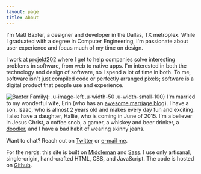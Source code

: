 ```yaml
---
layout: page
title: About
---
```


I'm Matt Baxter, a designer and developer in the Dallas, TX metroplex. While I graduated with a degree in Computer Engineering, I'm passionate about user experience and focus much of my time on design.

I work at [projekt202](http://projekt202.com "projekt202") where I get to help companies solve interesting problems in software, from web to native apps. I'm interested in both the technology and design of software, so I spend a lot of time in both. To me, software isn't just compiled code or perfectly arranged pixels; software is a digital product that people use and experience.

![Baxter Family](about/baxter-family.jpg){: .u-image-left .u-width-50 .u-width-small-100} I'm married to my wonderful wife, Erin (who has an [awesome marriage blog](http://mystery32.com "Mystery32")). I have a son, Isaac, who is almost 2 years old and makes every day fun and exciting. I also have a daughter, Hallie, who is coming in June of 2015. I'm a believer in Jesus Christ, a coffee snob, a gamer, a whiskey and beer drinker, a [doodler](http://sketch.mbxtr.com "My sketch blog"), and I have a bad habit of wearing skinny jeans.

Want to chat? Reach out on [Twitter](http://twitter.com/mbxtr "Tweet at me, bro") or [e-mail me](mailto:matt.baxter@gmail.com "E-mail me").

For the nerds: this site is built on [Middleman](https://middlemanapp.com/ "Middleman") and [Sass](http://sass-lang.com/ "Sass"). I use only artisanal, single-origin, hand-crafted HTML, CSS, and JavaScript. The code is hosted on [Github](http://github.com/mbxtr "Github").